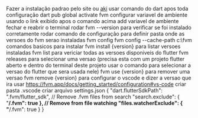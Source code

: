 Fazer a instalação padrao pelo site ou [aki](Instalacao/Instalação_Windows.md)
usar comando do dart apos toda configuração
dart pub global activate fvm
configurar variavel de ambiente usando o link exibido apos o comando acima
add variavel de ambiente
fechar e reabrir o terminal
rodar fvm --version para verificar se foi instalado corretamente
rodar comando de configuração para definir pasta onde as versoes do fvm serao instaladas
fvm config 
fvm config --cache-path c:\fvm
comandos basicos
para instalar
fvm install {version}
para listar versoes instaladas
fvm list
para vericiar todas as versoes disponiveis do flutter
fvm releases
para selecionar uma versao (precisa esta com um projeto flutter aberto e dentro do terminal deste projeto usar o comando para selecionar a versao do flutter que sera usada nele)
fvm use {version}
para remover uma versao
fvm remove {version}
para configurar o vscode e dizer a versao que ira usar
https://fvm.app/docs/getting_started/configuration#vs-code
criar pasta .vscode
criar arquivo settings.json
{
  "dart.flutterSdkPath": ".fvm/flutter_sdk",
  // Remove .fvm files from search
  "search.exclude": {
    "**/.fvm": true
  },
  // Remove from file watching
  "files.watcherExclude": {
    "**/.fvm": true
  }
}




